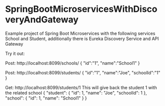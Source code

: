 # SpringBootMicroservicesWithDiscoveryAndGateway

Example project of Spring Boot Microservices with the following services School and Student, additionally there is Eureka Discovery Service and API Gateway

Try it out:

Post: http://localhost:8099/schools/ { "id":"1", "name":"School1" }

Post: http://localhost:8099/students/ { "id":"1", "name":"Joe", "schoolId":"1" }

Get: http://localhost:8099/students/1 This will give back the student 1 with the related school { "student": { "id": 1, "name": "Joe", "schoolId": 1 }, "school": { "id": 1, "name": "School1" } }
